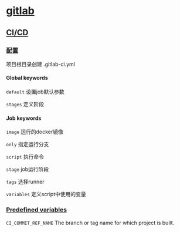 # [gitlab](https://docs.gitlab.com/ee/)

## [CI/CD](https://docs.gitlab.com/ee/topics/build_your_application.html)

### [配置](https://docs.gitlab.com/ee/ci/yaml/)

项目根目录创建 .gitlab-ci.yml

#### Global keywords

`default` 设置job默认参数

`stages` 定义阶段

#### Job keywords

`image` 运行的docker镜像

`only` 指定运行分支

`script` 执行命令

`stage` job运行阶段

`tags` 选择runner

`variables` 定义script中使用的变量

### [Predefined variables](https://docs.gitlab.com/ee/ci/variables/predefined_variables.html)

`CI_COMMIT_REF_NAME` The branch or tag name for which project is built.
